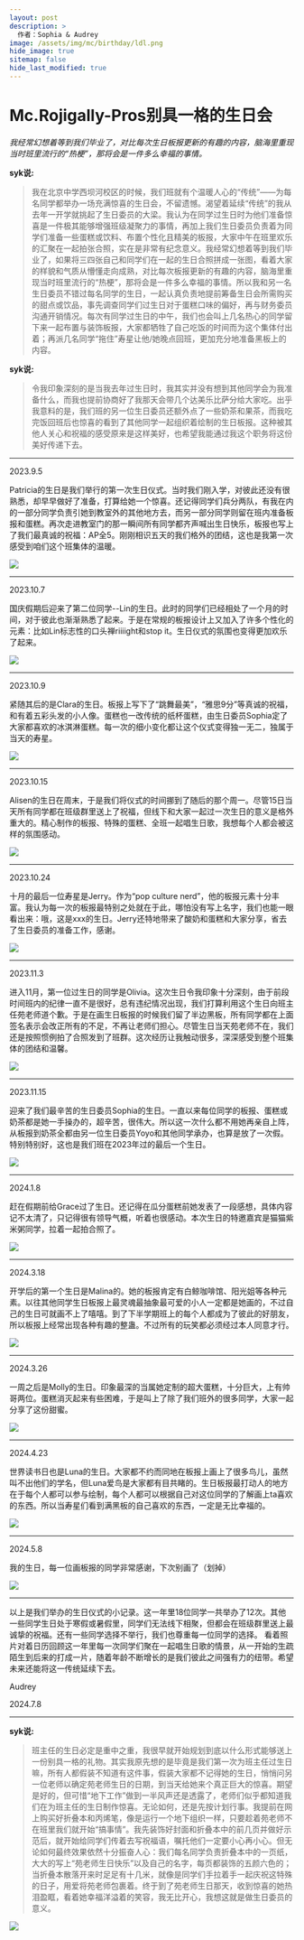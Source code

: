 ```yaml
---
layout: post
description: >
  作者：Sophia & Audrey
image: /assets/img/mc/birthday/ldl.png
hide_image: true
sitemap: false
hide_last_modified: true
---
```


# Mc.Rojigally-Pros别具一格的生日会

*我经常幻想着等到我们毕业了，对比每次生日板报更新的有趣的内容，脑海里重现当时班里流行的“热梗”，那将会是一件多么幸福的事情。*

**syk说:**
>我在北京中学西坝河校区的时候，我们班就有个温暖人心的“传统”——为每名同学都举办一场充满惊喜的生日会，不留遗憾。渴望着延续“传统”的我从去年一开学就挑起了生日委员的大梁。我认为在同学过生日时为他们准备惊喜是一件极其能够增强班级凝聚力的事情，再加上我们生日委员负责着为同学们准备一些蛋糕或饮料、布置个性化且精美的板报，大家中午在班里欢乐的汇聚在一起拍张合照，实在是非常有纪念意义。我经常幻想着等到我们毕业了，如果将三四张自己和同学们在一起的生日合照拼成一张图，看着大家的样貌和气质从懵懂走向成熟，对比每次板报更新的有趣的内容，脑海里重现当时班里流行的“热梗”，那将会是一件多么幸福的事情。所以我和另一名生日委员不错过每名同学的生日，一起认真负责地提前筹备生日会所需购买的甜点或饮品，事先调查同学们过生日对于蛋糕口味的偏好，再与财务委员沟通开销情况。每次有同学过生日的中午，我们也会叫上几名热心的同学留下来一起布置与装饰板报，大家都牺牲了自己吃饭的时间而为这个集体付出着；再派几名同学“拖住”寿星让他/她晚点回班，更加充分地准备黑板上的内容。

**syk说:**
>令我印象深刻的是当我去年过生日时，我其实并没有想到其他同学会为我准备什么，而我也提前协商好了我那天会带几个达美乐比萨分给大家吃。出乎我意料的是，我们班的另一位生日委员还额外点了一些奶茶和果茶，而我吃完饭回班后也惊喜的看到了其他同学一起组织着绘制的生日板报。这种被其他人关心和祝福的感受原来是这样美好，也希望我能通过我这个职务将这份美好传递下去。

---

2023.9.5

Patricia的生日是我们举行的第一次生日仪式。当时我们刚入学，对彼此还没有很熟悉，却早早做好了准备，打算给她一个惊喜。还记得同学们兵分两队，有我在内的一部分同学负责引她到教室外的其他地方去，而另一部分同学则留在班内准备板报和蛋糕。再次走进教室门的那一瞬间所有同学都齐声喊出生日快乐，板报也写上了我们最真诚的祝福：AP全5。刚刚相识五天的我们格外的团结，这也是我第一次感受到咱们这个班集体的温暖。

![](../../assets/img/mc/birthday/lpy.png)

---

2023.10.7

国庆假期后迎来了第二位同学--Lin的生日。此时的同学们已经相处了一个月的时间，对于彼此也渐渐熟悉了起来。于是在常规的板报设计上又加入了许多个性化的元素：比如Lin标志性的口头禅riiiight和stop it。生日仪式的氛围也变得更加欢乐了起来。

![](../../assets/img/mc/birthday/ldl.png)

---

2023.10.9

紧随其后的是Clara的生日。板报上写下了“跳舞最美”，“雅思9分”等真诚的祝福，和有着五彩头发的小人像。蛋糕也一改传统的纸杯蛋糕，由生日委员Sophia定了大家都喜欢的冰淇淋蛋糕。每一次的细小变化都让这个仪式变得独一无二，独属于当天的寿星。

![](../../assets/img/mc/birthday/lyf.png)

---

2023.10.15

Alisen的生日在周末，于是我们将仪式的时间挪到了随后的那个周一。尽管15日当天所有同学都在班级群里送上了祝福，但线下和大家一起过一次生日的意义是格外重大的。精心制作的板报、特殊的蛋糕、全班一起唱生日歌，我想每个人都会被这样的氛围感动。

![](../../assets/img/mc/birthday/fzr.jpeg)

---

2023.10.24

十月的最后一位寿星是Jerry。作为“pop culture nerd”，他的板报元素十分丰富。我认为每一次的板报最特别之处就在于此，哪怕没有写上名字，我们也能一眼看出来：哦，这是xxx的生日。Jerry还特地带来了酸奶和蛋糕和大家分享，省去了生日委员的准备工作，感谢。

![](../../assets/img/mc/birthday/sym.png)

---

2023.11.3

进入11月，第一位过生日的同学是Olivia。这次生日令我印象十分深刻，由于前段时间班内的纪律一直不是很好，总有违纪情况出现，我们打算利用这个生日向班主任苑老师道个歉。于是在画生日板报的时候我们留了半边黑板，所有同学都在上面签名表示会改正所有的不足，不再让老师们担心。尽管生日当天苑老师不在，我们还是按照惯例拍了合照发到了班群。这次经历让我触动很多，深深感受到整个班集体的团结和温馨。

![](../../assets/img/mc/birthday/gxt.png)

---

2023.11.15

迎来了我们最辛苦的生日委员Sophia的生日。一直以来每位同学的板报、蛋糕或奶茶都是她一手操办的，超辛苦，很伟大。所以这一次什么都不用她再亲自上阵，从板报到奶茶全都由另一位生日委员Yoyo和其他同学承办，也算是放了一次假。特别特别好，这也是我们班在2023年过的最后一个生日。

![](../../assets/img/mc/birthday/syk.png)

---

2024.1.8

赶在假期前给Grace过了生日。还记得在瓜分蛋糕前她发表了一段感想，具体内容记不太清了，只记得很有领导气概，听着也很感动。本次生日的特邀嘉宾是猫猫紫米粥同学，拉着一起拍合照了。

![](../../assets/img/mc/birthday/pyc.png)

---

2024.3.18

开学后的第一个生日是Malina的。她的板报肯定有白鲸咖啡馆、阳光姐等各种元素。以往其他同学生日板报上最灵魂最抽象最可爱的小人一定都是她画的，不过自己的生日可就画不上了嘻嘻。到了下半学期班上的每个人都成为了彼此的好朋友，所以板报上经常出现各种有趣的整蛊。不过所有的玩笑都必须经过本人同意才行。

![](../../assets/img/mc/birthday/ljr.png)

---

2024.3.26

一周之后是Molly的生日。印象最深的当属她定制的超大蛋糕，十分巨大，上有帅哥两位。蛋糕消灭起来有些困难，于是叫上了除了我们班外的很多同学，大家一起分享了这份甜蜜。

![](../../assets/img/mc/birthday/myy.png)

---

2024.4.23

世界读书日也是Luna的生日。大家都不约而同地在板报上画上了很多鸟儿，虽然叫不出他们的学名，但Luna爱鸟是大家都有目共睹的。生日板报最打动人的地方在于每个人都可以参与绘制，每个人都可以根据自己对这位同学的了解画上ta喜欢的东西。所以当寿星们看到满黑板的自己喜欢的东西，一定是无比幸福的。

![](../../assets/img/mc/birthday/lj.png)

---

2024.5.8

我的生日，每一位画板报的同学非常感谢，下次别画了（划掉）

![](../../assets/img/mc/birthday/ayh.jpeg)

---

以上是我们举办的生日仪式的小记录。这一年里18位同学一共举办了12次。其他一些同学生日处于寒假或暑假里，同学们无法线下相聚，但都会在班级群里送上最诚挚的祝福。还有一些同学选择不举行，我们也尊重每一位同学的选择。
看着照片对着日历回顾这一年里每一次同学们聚在一起唱生日歌的情景，从一开始的生疏陌生到后来的打成一片，随着年龄不断增长的是我们彼此之间强有力的纽带。希望未来还能将这一传统延续下去。

Audrey

2024.7.8

---

**syk说:**

>班主任的生日必定是重中之重，我很早就开始规划到底以什么形式能够送上一份别具一格的礼物。其实我原先想的是毕竟是我们第一次为班主任过生日嘛，所有人都假装不知道有这件事，假装大家都不记得她的生日，悄悄问另一位老师以确定苑老师生日的日期，到当天给她来个真正巨大的惊喜。期望是好的，但可惜“地下工作”做到一半风声还是透露了，老师们似乎都知道我们在为班主任的生日制作惊喜。无论如何，还是先按计划行事。我提前在网上购买好折叠本和丙烯笔，像是运行一个地下组织一样，只要趁着苑老师不在班里我们就开始“搞事情”。我先装饰好封面和折叠本中的前几页并做好示范后，就开始给同学们传着去写祝福语，嘱托他们一定要小心再小心。但无论如何最终效果依然十分振奋人心：我们每名同学负责折叠本中的一页纸，大大的写上“苑老师生日快乐”以及自己的名字，每页都装饰的五颜六色的；当折叠本散落开来时足足有十几米，就像是同学们手拉着手一起庆祝这特殊的日子，用爱将苑老师包裹着。终于到了苑老师生日那天，收到惊喜的她热泪盈眶，看着她幸福洋溢着的笑容，我无比开心，我想这就是做生日委员的意义。

![](../../assets/img/mc/birthday/yxy.jpeg)

